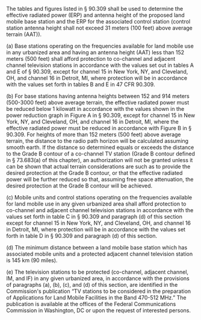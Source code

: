 The tables and figures listed in § 90.309 shall be used to determine the effective radiated power (ERP) and antenna height of the proposed land mobile base station and the ERP for the associated control station (control station antenna height shall not exceed 31 meters (100 feet) above average terrain (AAT)).

(a) Base stations operating on the frequencies available for land mobile use in any urbanized area and having an antenna height (AAT) less than 152 meters (500 feet) shall afford protection to co-channel and adjacent channel television stations in accordance with the values set out in tables A and E of § 90.309, except for channel 15 in New York, NY, and Cleveland, OH, and channel 16 in Detroit, MI, where protection will be in accordance with the values set forth in tables B and E in 47 CFR 90.309.

(b) For base stations having antenna heights between 152 and 914 meters (500-3000 feet) above average terrain, the effective radiated power must be reduced below 1 kilowatt in accordance with the values shown in the power reduction graph in Figure A in § 90.309, except for channel 15 in New York, NY, and Cleveland, OH, and channel 16 in Detroit, MI, where the effective radiated power must be reduced in accordance with Figure B in § 90.309. For heights of more than 152 meters (500 feet) above average terrain, the distance to the radio path horizon will be calculated assuming smooth earth. If the distance so determined equals or exceeds the distance to the Grade B contour of a co-channel TV station (Grade B contour defined in § 73.683(a) of this chapter), an authorization will not be granted unless it can be shown that actual terrain considerations are such as to provide the desired protection at the Grade B contour, or that the effective radiated power will be further reduced so that, assuming free space attenuation, the desired protection at the Grade B contour will be achieved.

(c) Mobile units and control stations operating on the frequencies available for land mobile use in any given urbanized area shall afford protection to co-channel and adjacent channel television stations in accordance with the values set forth in table C in § 90.309 and paragraph (d) of this section except for channel 15 in New York, NY, and Cleveland, OH, and channel 16 in Detroit, MI, where protection will be in accordance with the values set forth in table D in § 90.309 and paragraph (d) of this section.

(d) The minimum distance between a land mobile base station which has associated mobile units and a protected adjacent channel television station is 145 km (90 miles).
                          

(e) The television stations to be protected (co-channel, adjacent channel, IM, and IF) in any given urbanized area, in accordance with the provisions of paragraphs (a), (b), (c), and (d) of this section, are identified in the Commission's publication “TV stations to be considered in the preparation of Applications for Land Mobile Facilities in the Band 470-512 MHz.” The publication is available at the offices of the Federal Communications Commission in Washington, DC or upon the request of interested persons.


